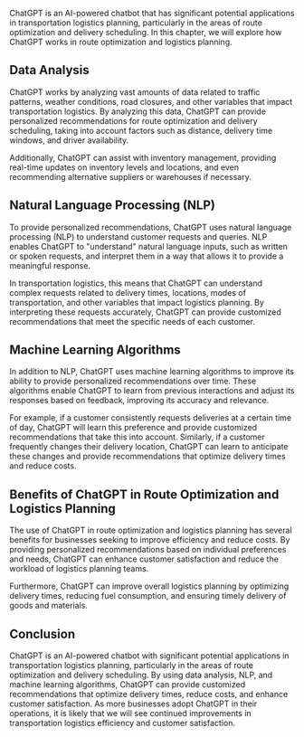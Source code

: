 
ChatGPT is an AI-powered chatbot that has significant potential applications in transportation logistics planning, particularly in the areas of route optimization and delivery scheduling. In this chapter, we will explore how ChatGPT works in route optimization and logistics planning.

Data Analysis
-------------

ChatGPT works by analyzing vast amounts of data related to traffic patterns, weather conditions, road closures, and other variables that impact transportation logistics. By analyzing this data, ChatGPT can provide personalized recommendations for route optimization and delivery scheduling, taking into account factors such as distance, delivery time windows, and driver availability.

Additionally, ChatGPT can assist with inventory management, providing real-time updates on inventory levels and locations, and even recommending alternative suppliers or warehouses if necessary.

Natural Language Processing (NLP)
---------------------------------

To provide personalized recommendations, ChatGPT uses natural language processing (NLP) to understand customer requests and queries. NLP enables ChatGPT to "understand" natural language inputs, such as written or spoken requests, and interpret them in a way that allows it to provide a meaningful response.

In transportation logistics, this means that ChatGPT can understand complex requests related to delivery times, locations, modes of transportation, and other variables that impact logistics planning. By interpreting these requests accurately, ChatGPT can provide customized recommendations that meet the specific needs of each customer.

Machine Learning Algorithms
---------------------------

In addition to NLP, ChatGPT uses machine learning algorithms to improve its ability to provide personalized recommendations over time. These algorithms enable ChatGPT to learn from previous interactions and adjust its responses based on feedback, improving its accuracy and relevance.

For example, if a customer consistently requests deliveries at a certain time of day, ChatGPT will learn this preference and provide customized recommendations that take this into account. Similarly, if a customer frequently changes their delivery location, ChatGPT can learn to anticipate these changes and provide recommendations that optimize delivery times and reduce costs.

Benefits of ChatGPT in Route Optimization and Logistics Planning
----------------------------------------------------------------

The use of ChatGPT in route optimization and logistics planning has several benefits for businesses seeking to improve efficiency and reduce costs. By providing personalized recommendations based on individual preferences and needs, ChatGPT can enhance customer satisfaction and reduce the workload of logistics planning teams.

Furthermore, ChatGPT can improve overall logistics planning by optimizing delivery times, reducing fuel consumption, and ensuring timely delivery of goods and materials.

Conclusion
----------

ChatGPT is an AI-powered chatbot with significant potential applications in transportation logistics planning, particularly in the areas of route optimization and delivery scheduling. By using data analysis, NLP, and machine learning algorithms, ChatGPT can provide customized recommendations that optimize delivery times, reduce costs, and enhance customer satisfaction. As more businesses adopt ChatGPT in their operations, it is likely that we will see continued improvements in transportation logistics efficiency and customer satisfaction.
